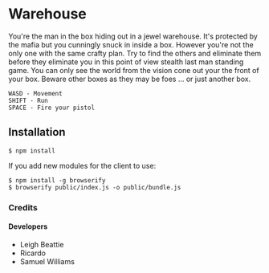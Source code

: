 # Warehouse

You're the man in the box hiding out in a jewel warehouse. It's protected by the mafia but you cunningly snuck in inside a box. However you're not the only one with the same crafty plan. Try to find the others and eliminate them before they eliminate you in this point of view stealth last man standing game. You can only see the world from the vision cone out your the front of your box. Beware other boxes as they may be foes ... or just another box.

	WASD - Movement
	SHIFT - Run
	SPACE - Fire your pistol

## Installation

	$ npm install

If you add new modules for the client to use:

	$ npm install -g browserify
	$ browserify public/index.js -o public/bundle.js

### Credits ###

#### Developers ####

- Leigh Beattie
- Ricardo
- Samuel Williams
